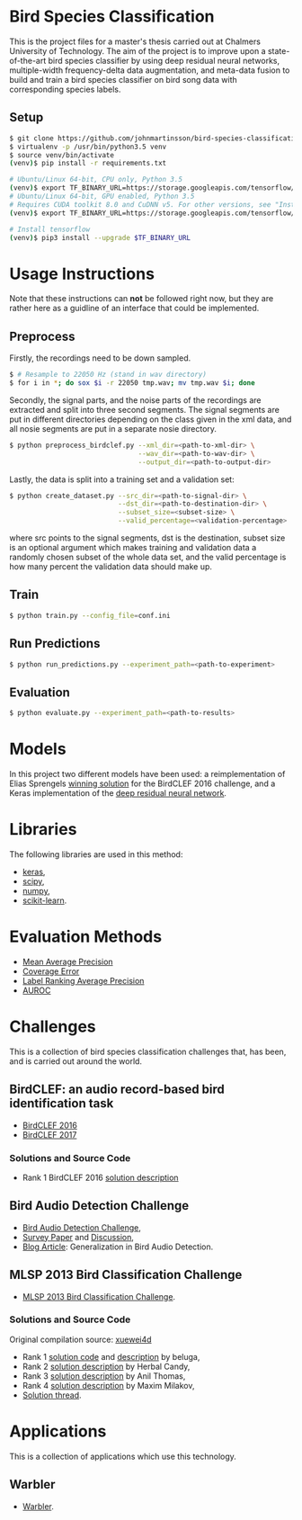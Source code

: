 # Bird Species Classification
This is the project files for a master's thesis carried out at Chalmers University of Technology. The aim of the project is to improve upon a state-of-the-art bird species classifier by using deep residual neural networks, multiple-width frequency-delta data augmentation, and meta-data fusion to build and train a bird species classifier on bird song data with corresponding species labels.

## Setup
```bash
$ git clone https://github.com/johnmartinsson/bird-species-classification
$ virtualenv -p /usr/bin/python3.5 venv
$ source venv/bin/activate
(venv)$ pip install -r requirements.txt

# Ubuntu/Linux 64-bit, CPU only, Python 3.5
(venv)$ export TF_BINARY_URL=https://storage.googleapis.com/tensorflow/linux/cpu/tensorflow-0.11.0-cp35-cp35m-linux_x86_64.whl
# Ubuntu/Linux 64-bit, GPU enabled, Python 3.5
# Requires CUDA toolkit 8.0 and CuDNN v5. For other versions, see "Install from sources" below.
(venv)$ export TF_BINARY_URL=https://storage.googleapis.com/tensorflow/linux/gpu/tensorflow-0.11.0-cp35-cp35m-linux_x86_64.whl

# Install tensorflow
(venv)$ pip3 install --upgrade $TF_BINARY_URL
```

# Usage Instructions
Note that these instructions can __not__ be followed right now, but they are rather here as a guidline of an interface that could be implemented.

## Preprocess
Firstly, the recordings need to be down sampled.

```bash
$ # Resample to 22050 Hz (stand in wav directory)
$ for i in *; do sox $i -r 22050 tmp.wav; mv tmp.wav $i; done
```

Secondly, the signal parts, and the noise parts of the recordings are extracted and split into three second segments. The signal segments are put in different directories depending on the class given in the xml data, and all nosie segments are put in a separate nosie directory.
```bash
$ python preprocess_birdclef.py --xml_dir=<path-to-xml-dir> \
                                --wav_dir=<path-to-wav-dir> \
                                --output_dir=<path-to-output-dir>
```

Lastly, the data is split into a training set and a validation set:

```bash
$ python create_dataset.py --src_dir=<path-to-signal-dir> \
                           --dst_dir=<path-to-destination-dir> \
                           --subset_size=<subset-size> \
                           --valid_percentage=<validation-percentage>
```
where src points to the signal segments, dst is the destination, subset size is an optional argument which makes training and validation data a randomly chosen subset of the whole data set, and the valid percentage is how many percent the validation data should make up.

## Train
```bash
$ python train.py --config_file=conf.ini
```

## Run Predictions
```bash
$ python run_predictions.py --experiment_path=<path-to-experiment>
```

## Evaluation
```bash
$ python evaluate.py --experiment_path=<path-to-results>
```
# Models
In this project two different models have been used: a reimplementation of Elias Sprengels [winning solution](http://ceur-ws.org/Vol-1609/16090547.pdf) for the BirdCLEF 2016 challenge, and a Keras implementation of the [deep residual neural network](https://github.com/raghakot/keras-resnet/blob/master/resnet.py).

# Libraries
The following libraries are used in this method:

- [keras](http://keras.io/),
- [scipy](https://www.scipy.org/),
- [numpy](http://www.numpy.org/),
- [scikit-learn](http://scikit-learn.org/).

# Evaluation Methods
- [Mean Average Precision](https://github.com/benhamner/Metrics/blob/master/Python/ml_metrics/average_precision.py)
- [Coverage Error](http://scikit-learn.org/stable/modules/model_evaluation.html#coverage-error)
- [Label Ranking Average Precision](http://scikit-learn.org/stable/modules/model_evaluation.html#label-ranking-average-precision)
- [AUROC](http://scikit-learn.org/stable/modules/generated/sklearn.metrics.roc_auc_score.html#sklearn.metrics.roc_auc_score)

# Challenges
This is a collection of bird species classification challenges that, has been, and is carried out around the world.

## BirdCLEF: an audio record-based bird identification task
- [BirdCLEF 2016](http://www.imageclef.org/lifeclef/2016/bird)
- [BirdCLEF 2017](http://www.imageclef.org/lifeclef/2017/bird)

### Solutions and Source Code
- Rank 1 BirdCLEF 2016 [solution description](http://ceur-ws.org/Vol-1609/16090547.pdf)

## Bird Audio Detection Challenge
- [Bird Audio Detection Challenge](http://machine-listening.eecs.qmul.ac.uk/bird-audio-detection-challenge/),
- [Survey Paper](https://arxiv.org/pdf/1608.03417v1.pdf) and [Discussion](https://groups.google.com/forum/#!forum/bird-detection),
- [Blog Article](http://machine-listening.eecs.qmul.ac.uk/2016/10/bird-audio-detection-baseline-generalisation/): Generalization in Bird Audio Detection.

## MLSP 2013 Bird Classification Challenge
- [MLSP 2013 Bird Classification Challenge](https://www.kaggle.com/c/mlsp-2013-birds/).

### Solutions and Source Code
Original compilation source: [xuewei4d](https://github.com/xuewei4d/KaggleSolutions)

- Rank 1 [solution code](https://github.com/gaborfodor/MLSP_2013) and [description](https://www.kaggle.com/c/mlsp-2013-birds/forums/t/5457/congratulations-to-the-winners/29159#post29159) by beluga,
- Rank 2 [solution description](https://www.kaggle.com/c/mlsp-2013-birds/forums/t/5457/congratulations-to-the-winners/29017#post29017) by Herbal Candy,
- Rank 3 [solution description](https://www.kaggle.com/c/mlsp-2013-birds/forums/t/5457/congratulations-to-the-winners/29101#post29101) by Anil Thomas,
- Rank 4 [solution description](http://www.kaggle.com/c/mlsp-2013-birds/forums/t/5457/congratulations-to-the-winners/29092#post29092) by Maxim Milakov,
- [Solution thread](https://www.kaggle.com/c/mlsp-2013-birds/forums/t/5457/congratulations-to-the-winners).

# Applications
This is a collection of applications which use this technology.

## Warbler
- [Warbler](https://warblr.net/).
